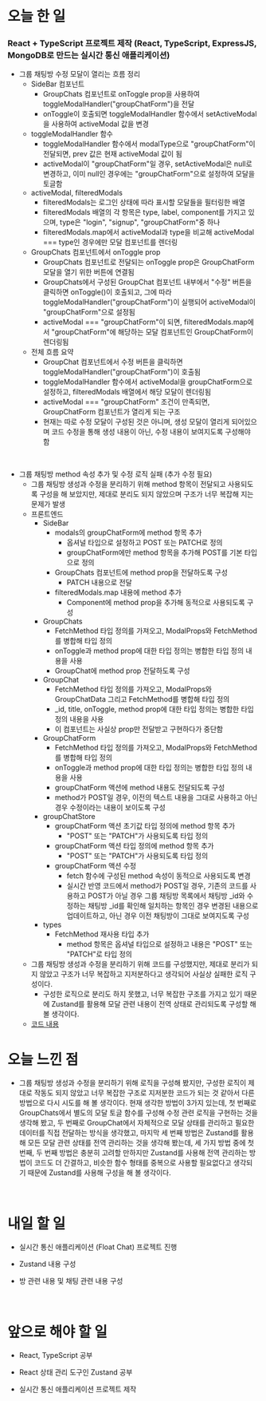 # 오늘 한 일

### React + TypeScript 프로젝트 제작 (React, TypeScript, ExpressJS, MongoDB로 만드는 실시간 통신 애플리케이션)

- 그룹 채팅방 수정 모달이 열리는 흐름 정리
  - SideBar 컴포넌트
    - GroupChats 컴포넌트로 onToggle prop을 사용하여 toggleModalHandler("groupChatForm")을 전달
    - onToggle이 호출되면 toggleModalHandler 함수에서 setActiveModal을 사용하여 activeModal 값을 변경
  - toggleModalHandler 함수
    - toggleModalHandler 함수에서 modalType으로 "groupChatForm"이 전달되면, prev 값은 현재 activeModal 값이 됨
    - activeModal이 "groupChatForm"일 경우, setActiveModal은 null로 변경하고, 이미 null인 경우에는 "groupChatForm"으로 설정하여 모달을 토글함
  - activeModal, filteredModals
    - filteredModals는 로그인 상태에 따라 표시할 모달들을 필터링한 배열
    - filteredModals 배열의 각 항목은 type, label, component를 가지고 있으며, type은 "login", "signup", "groupChatForm"중 하나
    - filteredModals.map에서 activeModal과 type을 비교해 activeModal === type인 경우에만 모달 컴포넌트를 렌더링
  - GroupChats 컴포넌트에서 onToggle prop
    - GroupChats 컴포넌트로 전달되는 onToggle prop은 GroupChatForm 모달을 열기 위한 버튼에 연결됨
    - GroupChats에서 구성된 GroupChat 컴포넌트 내부에서 "수정" 버튼을 클릭하면 onToggle()이 호출되고, 그에 따라 toggleModalHandler("groupChatForm")이 실행되어 activeModal이 "groupChatForm"으로 설정됨
    - activeModal === "groupChatForm"이 되면, filteredModals.map에서 "groupChatForm"에 해당하는 모달 컴포넌트인 GroupChatForm이 렌더링됨
  - 전체 흐름 요약
    - GroupChat 컴포넌트에서 수정 버튼을 클릭하면 toggleModalHandler("groupChatForm")이 호출됨
    - toggleModalHandler 함수에서 activeModal을 groupChatForm으로 설정하고, filteredModals 배열에서 해당 모달이 렌더링됨
    - activeModal === "groupChatForm" 조건이 만족되면, GroupChatForm 컴포넌트가 열리게 되는 구조
    - 현재는 따로 수정 모달이 구성된 것은 아니며, 생성 모달이 열리게 되어있으며 코드 수정을 통해 생성 내용이 아닌, 수정 내용이 보여지도록 구성해야 함

<br />

- 그룹 채팅방 method 속성 추가 및 수정 로직 실패 (추가 수정 필요)
  - 그룹 채팅방 생성과 수정을 분리하기 위해 method 항목이 전달되고 사용되도록 구성을 해 보았지만, 제대로 분리도 되지 않았으며 구조가 너무 복잡해 지는 문제가 발생
  - 프론트엔드
    - SideBar
      - modals의 groupChatForm에 method 항목 추가
        - 옵셔널 타입으로 설정하고 POST 또는 PATCH로 정의
        - groupChatForm에만 method 항목을 추가해 POST를 기본 타입으로 정의
      - GroupChats 컴포넌트에 method prop을 전달하도록 구성
        - PATCH 내용으로 전달
      - filteredModals.map 내용에 method 추가
        - Component에 method prop을 추가해 동적으로 사용되도록 구성
    - GroupChats
      - FetchMethod 타입 정의를 가져오고, ModalProps와 FetchMethod를 병합해 타입 정의
      - onToggle과 method prop에 대한 타입 정의는 병합한 타입 정의 내용을 사용
      - GroupChat에 method prop 전달하도록 구성
    - GroupChat
      - FetchMethod 타입 정의를 가져오고, ModalProps와 GroupChatData 그리고 FetchMethod를 병합해 타입 정의
      - \_id, title, onToggle, method prop에 대한 타입 정의는 병합한 타입 정의 내용을 사용
      - 이 컴포넌트는 사실상 prop만 전달받고 구현하다가 중단함
    - GroupChatForm
      - FetchMethod 타입 정의를 가져오고, ModalProps와 FetchMethod를 병합해 타입 정의
      - onToggle과 method prop에 대한 타입 정의는 병합한 타입 정의 내용을 사용
      - groupChatForm 액션에 method 내용도 전달되도록 구성
      - method가 POST일 경우, 이전의 텍스트 내용을 그대로 사용하고 아닌 경우 수정이라는 내용이 보이도록 구성
    - groupChatStore
      - groupChatForm 액션 초기값 타입 정의에 method 항목 추가
        - "POST" 또는 "PATCH"가 사용되도록 타입 정의
      - groupChatForm 액션 타입 정의에 method 항목 추가
        - "POST" 또는 "PATCH"가 사용되도록 타입 정의
      - groupChatForm 액션 수정
        - fetch 함수에 구성된 method 속성이 동적으로 사용되도록 변경
        - 실시간 반영 코드에서 method가 POST일 경우, 기존의 코드를 사용하고 POST가 아닐 경우 그룹 채팅방 목록에서 채팅방 \_id와 수정하는 채팅방 \_id를 확인해 일치하는 항목인 경우 변경된 내용으로 업데이트하고, 아닌 경우 이전 채팅방이 그대로 보여지도록 구성
    - types
      - FetchMethod 재사용 타입 추가
        - method 항목은 옵셔널 타입으로 설정하고 내용은 "POST" 또는 "PATCH"로 타입 정의
  - 그룹 채팅방 생성과 수정을 분리하기 위해 코드를 구성했지만, 제대로 분리가 되지 않았고 구조가 너무 복잡하고 지저분하다고 생각되어 사실상 실패한 로직 구성이다.
    - 구성한 로직으로 분리도 하지 못했고, 너무 복잡한 구조를 가지고 있기 때문에 Zustand를 활용해 모달 관련 내용이 전역 상태로 관리되도록 구성할 해 볼 생각이다.
  - [코드 내용](https://github.com/jeongsangtae/float-chat/commit/caafd8514230ca6b693987e33ad82dcdeb1fdfe8)

# 오늘 느낀 점

- 그룹 채팅방 생성과 수정을 분리하기 위해 로직을 구성해 봤지만, 구성한 로직이 제대로 작동도 되지 않았고 너무 복잡한 구조로 지저분한 코드가 되는 것 같아서 다른 방법으로 다시 시도를 해 볼 생각이다. 현재 생각한 방법이 3가지 있는데, 첫 번째로 GroupChats에서 별도의 모달 토글 함수를 구성해 수정 관련 로직을 구현하는 것을 생각해 봤고, 두 번째로 GroupChat에서 자체적으로 모달 상태를 관리하고 필요한 데이터를 직접 전달하는 방식을 생각했고, 마지막 세 번째 방법은 Zustand를 활용해 모든 모달 관련 상태를 전역 관리하는 것을 생각해 봤는데, 세 가지 방법 중에 첫 번째, 두 번째 방법은 충분히 고려할 만하지만 Zustand를 사용해 전역 관리하는 방법이 코드도 더 간결하고, 비슷한 함수 형태를 중복으로 사용할 필요없다고 생각되기 때문에 Zustand를 사용해 구성을 해 볼 생각이다.

<br />

# 내일 할 일

- 실시간 통신 애플리케이션 (Float Chat) 프로젝트 진행

- Zustand 내용 구성

- 방 관련 내용 및 채팅 관련 내용 구성

<br />

# 앞으로 해야 할 일

- React, TypeScript 공부

- React 상태 관리 도구인 Zustand 공부

- 실시간 통신 애플리케이션 프로젝트 제작
